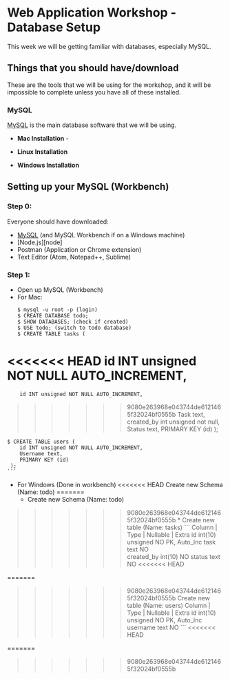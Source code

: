 # Web Application Workshop - Database Setup

This week we will be getting familiar with databases, especially MySQL.

## Things that you should have/download

These are the tools that we will be using for the workshop, and it will be impossible to complete unless you have all of these installed.

### MySQL
[MySQL][mysql] is the main database software that we will be using.

* **Mac Installation** -

* **Linux Installation**

* **Windows Installation**

## Setting up your MySQL (Workbench)

### Step 0:
Everyone should have downloaded:
* [MySQL][mysql] (and MySQL Workbench if on a Windows machine)
* [Node.js][node]
* Postman (Application or Chrome extension)
* Text Editor (Atom, Notepad++, Sublime)

### Step 1:
* Open up MySQL (Workbench)
* For Mac:
    ```
	$ mysql -u root -p (login)
	$ CREATE DATABASE todo;
	$ SHOW DATABASES; (check if created)
	$ USE todo; (switch to todo database)
	$ CREATE TABLE tasks (
<<<<<<< HEAD
		id INT unsigned NOT NULL AUTO_INCREMENT,
=======
		id INT unsigned NOT NULL AUTO_INCREMENT,
>>>>>>> 9080e263968e043744de6121465f32024bf0555b
		Task text,
		created_by int unsigned not null,
		Status text,
		PRIMARY KEY (id)
	 );

	$ CREATE TABLE users (
		id INT unsigned NOT NULL AUTO_INCREMENT,
		Username text,
		PRIMARY KEY (id)
	 );
    ```


* For Windows (Done in workbench)
<<<<<<< HEAD
    Create new Schema (Name: todo)
=======
    * Create new Schema (Name: todo)
>>>>>>> 9080e263968e043744de6121465f32024bf0555b
    * Create new table (Name: tasks)
        ```
	Column      |       Type         |  Nullable  |  Extra
	id            int(10) unsigned         NO        PK, Auto_Inc
	task          text                     NO          
	created_by    int(10)                  NO
	status        text                     NO
<<<<<<< HEAD

=======

>>>>>>> 9080e263968e043744de6121465f32024bf0555b
        Create new table (Name: users)
        Column      |       Type          |  Nullable  |  Extra
        id            int(10) unsigned        NO          PK, Auto_Inc
        username      text                    NO
	```
<<<<<<< HEAD

[mysql]: https://www.mysql.com/
=======
>>>>>>> 9080e263968e043744de6121465f32024bf0555b
